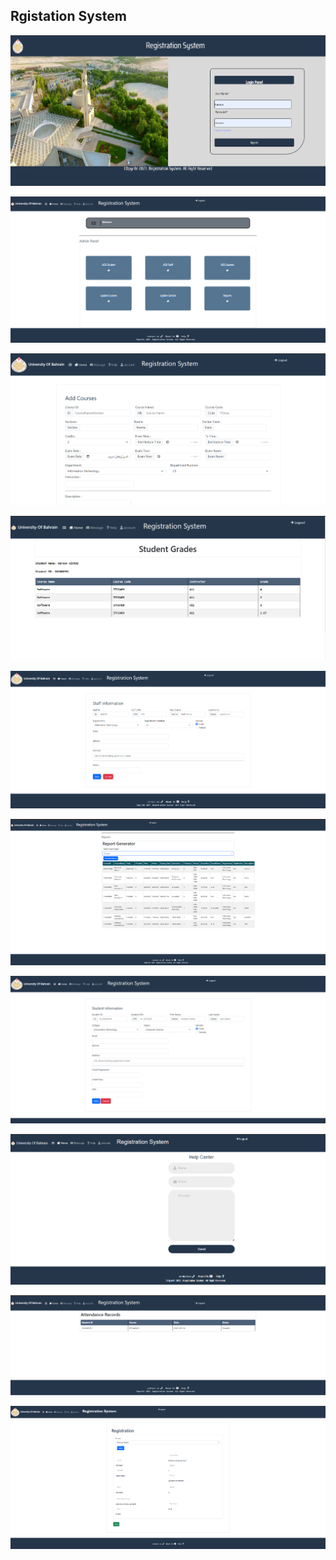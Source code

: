 ## Rgistation System

<p align="center">
<img src="img/login.png" alt="drawing" />
</p>

<p align="center">
<img src="img/AdminHome.png" alt="drawing" />
</p>

<p align="center">
<img src="img/Ac.png" alt="drawing" />
</p>
<p align="center">
<img src="img/StuGrade.png" alt="drawing" />
</p>

<p align="center">
<img src="img/AddStaff.png" alt="drawing" />
</p>

<p align="center">
<img src="img/5.png" alt="drawing" />
</p>

<p align="center">
<img src="img/AddStudent.png" alt="drawing" />
</p>

<p align="center">
<img src="img/Help.png" alt="drawing" />
</p>

<p align="center">
<img src="img/Sattende.png" alt="drawing" />
</p>

<p align="center">
<img src="img/A.png" alt="drawing" />
</p>

